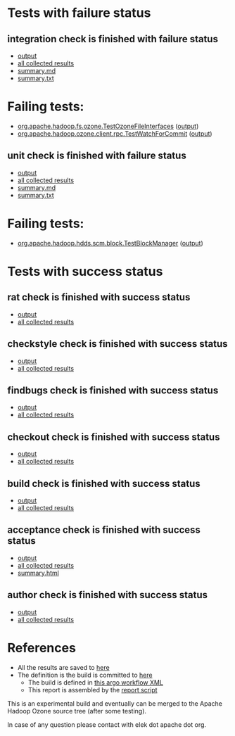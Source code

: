 # Tests with failure status

## integration check is finished with failure status

   * [output](https://raw.githubusercontent.com/elek/ozone-ci/master/pr/pr-hdds-1569-dvkr5/integration/output.log)
   * [all collected results](https://github.com/elek/ozone-ci/tree/master/pr/pr-hdds-1569-dvkr5/integration)
   * [summary.md](https://github.com/elek/ozone-ci/tree/master/pr/pr-hdds-1569-dvkr5/integration/summary.md)
   * [summary.txt](https://github.com/elek/ozone-ci/tree/master/pr/pr-hdds-1569-dvkr5/integration/summary.txt)

# Failing tests: 

 * [org.apache.hadoop.fs.ozone.TestOzoneFileInterfaces](hadoop-ozone/ozonefs/org.apache.hadoop.fs.ozone.TestOzoneFileInterfaces.txt) ([output](hadoop-ozone/ozonefs/org.apache.hadoop.fs.ozone.TestOzoneFileInterfaces-output.txt/))
 * [org.apache.hadoop.ozone.client.rpc.TestWatchForCommit](hadoop-ozone/integration-test/org.apache.hadoop.ozone.client.rpc.TestWatchForCommit.txt) ([output](hadoop-ozone/integration-test/org.apache.hadoop.ozone.client.rpc.TestWatchForCommit-output.txt/))

## unit check is finished with failure status

   * [output](https://raw.githubusercontent.com/elek/ozone-ci/master/pr/pr-hdds-1569-dvkr5/unit/output.log)
   * [all collected results](https://github.com/elek/ozone-ci/tree/master/pr/pr-hdds-1569-dvkr5/unit)
   * [summary.md](https://github.com/elek/ozone-ci/tree/master/pr/pr-hdds-1569-dvkr5/unit/summary.md)
   * [summary.txt](https://github.com/elek/ozone-ci/tree/master/pr/pr-hdds-1569-dvkr5/unit/summary.txt)

# Failing tests: 

 * [org.apache.hadoop.hdds.scm.block.TestBlockManager](hadoop-hdds/server-scm/org.apache.hadoop.hdds.scm.block.TestBlockManager.txt) ([output](hadoop-hdds/server-scm/org.apache.hadoop.hdds.scm.block.TestBlockManager-output.txt/))


# Tests with success status

## rat check is finished with success status

   * [output](https://raw.githubusercontent.com/elek/ozone-ci/master/pr/pr-hdds-1569-dvkr5/rat/output.log)
   * [all collected results](https://github.com/elek/ozone-ci/tree/master/pr/pr-hdds-1569-dvkr5/rat)


## checkstyle check is finished with success status

   * [output](https://raw.githubusercontent.com/elek/ozone-ci/master/pr/pr-hdds-1569-dvkr5/checkstyle/output.log)
   * [all collected results](https://github.com/elek/ozone-ci/tree/master/pr/pr-hdds-1569-dvkr5/checkstyle)


## findbugs check is finished with success status

   * [output](https://raw.githubusercontent.com/elek/ozone-ci/master/pr/pr-hdds-1569-dvkr5/findbugs/output.log)
   * [all collected results](https://github.com/elek/ozone-ci/tree/master/pr/pr-hdds-1569-dvkr5/findbugs)


## checkout check is finished with success status

   * [output](https://raw.githubusercontent.com/elek/ozone-ci/master/pr/pr-hdds-1569-dvkr5/checkout/output.log)
   * [all collected results](https://github.com/elek/ozone-ci/tree/master/pr/pr-hdds-1569-dvkr5/checkout)


## build check is finished with success status

   * [output](https://raw.githubusercontent.com/elek/ozone-ci/master/pr/pr-hdds-1569-dvkr5/build/output.log)
   * [all collected results](https://github.com/elek/ozone-ci/tree/master/pr/pr-hdds-1569-dvkr5/build)


## acceptance check is finished with success status

   * [output](https://raw.githubusercontent.com/elek/ozone-ci/master/pr/pr-hdds-1569-dvkr5/acceptance/output.log)
   * [all collected results](https://github.com/elek/ozone-ci/tree/master/pr/pr-hdds-1569-dvkr5/acceptance)
   * [summary.html](https://elek.github.io/ozone-ci/pr/pr-hdds-1569-dvkr5/acceptance/summary.html)


## author check is finished with success status

   * [output](https://raw.githubusercontent.com/elek/ozone-ci/master/pr/pr-hdds-1569-dvkr5/author/output.log)
   * [all collected results](https://github.com/elek/ozone-ci/tree/master/pr/pr-hdds-1569-dvkr5/author)




# References

 * All the results are saved to [here](https://github.com/elek/ozone-ci/tree/master/pr/pr-hdds-1569-dvkr5/)
 * The definition is the build is committed to [here](https://github.com/elek/argo-ozone)
    * The build is defined in [this argo workflow XML](https://github.com/elek/argo-ozone/blob/master/ozone-build.yaml)
    * This report is assembled by the [report script](https://github.com/elek/argo-ozone/blob/master/scripts/report.sh)

This is an experimental build and eventually can be merged to the Apache Hadoop Ozone source tree (after some testing).

In case of any question please contact with elek dot apache dot org.
